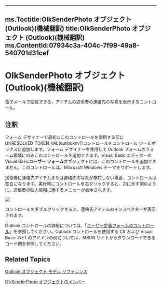 

---
ms.Toctitle:OlkSenderPhoto オブジェクト (Outlook)(機械翻訳)
title:OlkSenderPhoto オブジェクト (Outlook)(機械翻訳)
ms.ContentId:07934c3a-404c-7f99-49a8-540701d31cef
---
# OlkSenderPhoto オブジェクト (Outlook)(機械翻訳)




電子メールで受信できる、アイテムの送信者の連絡先の写真を表示するコントロール。

## 注釈
フォーム デザイナーで最初にこのコントロールを使用する前にUNRESOLVED_TOKEN_VAL(outlooknv1)コントロールをコントロール ツールボックスに追加します。フォーム デザイナーを使用して Outlook フォームのフォーム領域にのみこのコントロールを追加できます。Visual Basic エディターの Visual Basic**ユーザー フォーム**オブジェクトには、このコントロールを追加できません。このコントロールは、Microsoft Windows テーマをサポートします。



送信者に連絡先アイテムまたは連絡先の写真が存在しない場合、コントロールは空白になります。実行時にコントロールを右クリックすると、次に示す例のように、送信者の個人情報に関するメニューが表示されます。



![](..\media\olSenderMenu_ZA10120533.gif)



コントロールをダブルクリックすると、連絡先アイテムのインスペクターが表示されます。



Outlook コントロールの詳細については、「[ユーザー定義フォームのコントロール](fcba1b34-c526-5d01-8644-cb8852bd2348.md)」を参照してください。Outlook コントロールを使用する C# および Visual Basic .NET のアドインの例については、MSDN サイトからダウンロードできるコード例を参照してください。



## Related Topics

[Outlook オブジェクト モデル リファレンス](73221b13-d8d8-99b8-3394-b95dbbfd5ddc.md)

[OlkSenderPhoto オブジェクトのメンバー](7f3c23d6-633b-c250-79d0-9f06fd37c17a.md)




